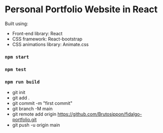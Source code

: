 # Personal Portfolio Website in React
Built using:
- Front-end library: React
- CSS framework: React-bootstrap
- CSS animations library: Animate.css
### `npm start`


### `npm test`


### `npm run build`

- git init 
- git add . 
- git commit -m "first commit"
- git branch -M main
- git remote add origin https://github.com/Brutosippon/fidalgo-portfolio.git
- git push -u origin main
